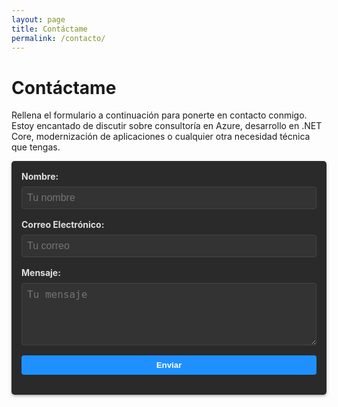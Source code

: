 ```yaml
---
layout: page
title: Contáctame
permalink: /contacto/
---
```


# Contáctame

Rellena el formulario a continuación para ponerte en contacto conmigo. Estoy encantado de discutir sobre consultoría en Azure, desarrollo en .NET Core, modernización de aplicaciones o cualquier otra necesidad técnica que tengas.

<form id="my-form" action="https://formspree.io/f/xblyaqaw" method="POST" style="display: flex; flex-direction: column; gap: 1rem; max-width: 500px; margin: 0 auto; padding: 1rem; background-color: #2a2a2a; border-radius: 5px; box-shadow: 0 2px 4px rgba(0, 0, 0, 0.3);">
  <div style="display: flex; flex-direction: column; gap: 0.5rem;">
    <label for="name" style="font-weight: bold; color: #e0e0e0;">Nombre:</label>
    <input type="text" id="name" name="name" placeholder="Tu nombre" required style="padding: 0.5rem; border: 1px solid #444; border-radius: 4px; background-color: #333; color: #e0e0e0; font-size: 1rem;" oninvalid="this.setCustomValidity('Por favor, ingresa tu nombre')" oninput="this.setCustomValidity('')">
  </div>
  <div style="display: flex; flex-direction: column; gap: 0.5rem;">
    <label for="email" style="font-weight: bold; color: #e0e0e0;">Correo Electrónico:</label>
    <input type="email" id="email" name="email" placeholder="Tu correo" required style="padding: 0.5rem; border: 1px solid #444; border-radius: 4px; background-color: #333; color: #e0e0e0; font-size: 1rem;" oninvalid="this.setCustomValidity('Por favor, ingresa un correo válido')" oninput="this.setCustomValidity('')">
  </div>
  <div style="display: flex; flex-direction: column; gap: 0.5rem;">
    <label for="message" style="font-weight: bold; color: #e0e0e0;">Mensaje:</label>
    <textarea id="message" name="message" placeholder="Tu mensaje" required style="padding: 0.5rem; border: 1px solid #444; border-radius: 4px; background-color: #333; color: #e0e0e0; font-size: 1rem; min-height: 100px; resize: vertical;" oninvalid="this.setCustomValidity('Por favor, ingresa un mensaje con tu propósito')" oninput="this.setCustomValidity('')"></textarea>
  </div>
  <button type="submit" style="padding: 0.5rem 1rem; border: none; border-radius: 4px; background-color: #1e90ff; color: #fff; font-weight: bold; cursor: pointer; transition: background-color 0.3s;">Enviar</button>
  <p id="my-form-status" style="color: #e0e0e0; margin: 0;"></p>
</form>

<script>
  var form = document.getElementById("my-form");
  
  async function handleSubmit(event) {
    event.preventDefault();
    var status = document.getElementById("my-form-status");
    var name = document.getElementById("name").value.trim();
    var email = document.getElementById("email").value.trim();
    var message = document.getElementById("message").value.trim();

    // Validación adicional
    if (!name || !email || !message) {
      status.innerHTML = "Todos los campos son obligatorios. Por favor, completa el formulario.";
      return;
    }
    if (message.length < 10) {
      status.innerHTML = "El mensaje debe tener al menos 10 caracteres para detallar tu propósito.";
      return;
    }

    var data = new FormData(event.target);
    fetch(event.target.action, {
      method: form.method,
      body: data,
      headers: {
        'Accept': 'application/json'
      }
    }).then(response => {
      if (response.ok) {
        status.innerHTML = "¡Gracias por tu mensaje! Te contactaré pronto.";
        form.reset();
      } else {
        response.json().then(data => {
          if (Object.hasOwn(data, 'errors')) {
            status.innerHTML = data["errors"].map(error => error["message"]).join(", ");
          } else {
            status.innerHTML = "Oops! Hubo un problema al enviar tu formulario.";
          }
        });
      }
    }).catch(error => {
      status.innerHTML = "Oops! Hubo un problema al enviar tu formulario.";
    });
  }
  form.addEventListener("submit", handleSubmit);
</script>
